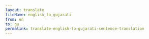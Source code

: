 ```yaml
--- 
layout: translate 
fileName: english_to_gujarati
from: en
to: gu 
permalink: translate-english-to-gujarati-sentence-translation
---
```

